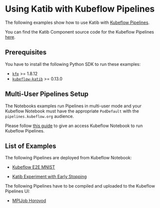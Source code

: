 # Using Katib with Kubeflow Pipelines

The following examples show how to use Katib with
[Kubeflow Pipelines](https://github.com/kubeflow/pipelines).

You can find the Katib Component source code for the Kubeflow Pipelines
[here](https://github.com/kubeflow/pipelines/tree/master/components/kubeflow/katib-launcher).

## Prerequisites

You have to install the following Python SDK to run these examples:

- [`kfp`](https://pypi.org/project/kfp/) >= 1.8.12
- [`kubeflow-katib`](https://pypi.org/project/kubeflow-katib/) >= 0.13.0

## Multi-User Pipelines Setup

The Notebooks examples run Pipelines in multi-user mode and your Kubeflow Notebook
must have the appropriate `PodDefault` with the `pipelines.kubeflow.org` audience.

Please follow [this guide](https://www.kubeflow.org/docs/components/pipelines/operator-guides/multi-user/)
to give an access Kubeflow Notebook to run Kubeflow Pipelines.

## List of Examples

The following Pipelines are deployed from Kubeflow Notebook:

- [Kubeflow E2E MNIST](kubeflow-e2e-mnist.ipynb)

- [Katib Experiment with Early Stopping](early-stopping.ipynb)

The following Pipelines have to be compiled and uploaded to the Kubeflow Pipelines UI:

- [MPIJob Horovod](mpi-job-horovod.py)
